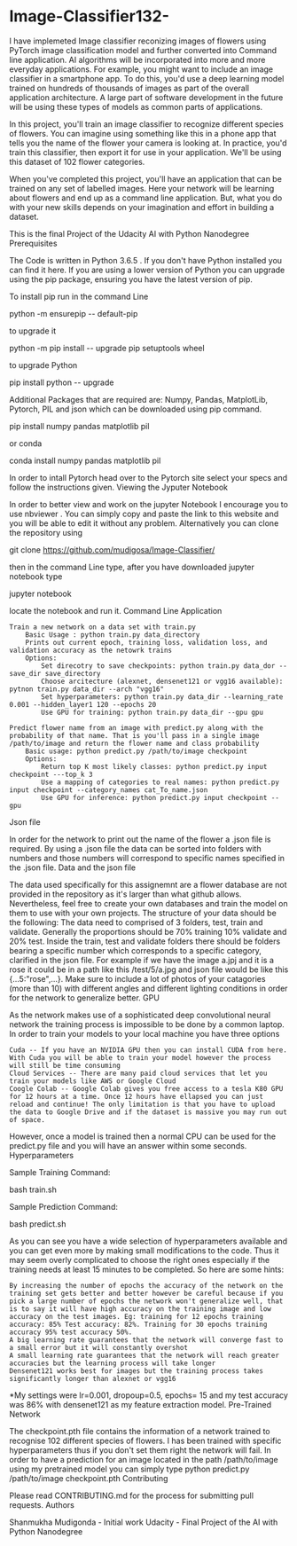# Image-Classifier132-
I have implemeted Image classifier reconizing images of flowers using  PyTorch image classification model and further converted into Command line application. AI algorithms will be incorporated into more and more everyday applications. For example, you might want to include an image classifier in a smartphone app. To do this, you'd use a deep learning model trained on hundreds of thousands of images as part of the overall application architecture. A large part of software development in the future will be using these types of models as common parts of applications.

In this project, you'll train an image classifier to recognize different species of flowers. You can imagine using something like this in a phone app that tells you the name of the flower your camera is looking at. In practice, you'd train this classifier, then export it for use in your application. We'll be using this dataset of 102 flower categories.

When you've completed this project, you'll have an application that can be trained on any set of labelled images. Here your network will be learning about flowers and end up as a command line application. But, what you do with your new skills depends on your imagination and effort in building a dataset.

This is the final Project of the Udacity AI with Python Nanodegree
Prerequisites

The Code is written in Python 3.6.5 . If you don't have Python installed you can find it here. If you are using a lower version of Python you can upgrade using the pip package, ensuring you have the latest version of pip.

To install pip run in the command Line

python -m ensurepip -- default-pip

to upgrade it

python -m pip install -- upgrade pip setuptools wheel

to upgrade Python

pip install python -- upgrade

Additional Packages that are required are: Numpy, Pandas, MatplotLib, Pytorch, PIL and json which can be downloaded using pip command.

pip install numpy pandas matplotlib pil

or conda

conda install numpy pandas matplotlib pil

In order to intall Pytorch head over to the Pytorch site select your specs and follow the instructions given.
Viewing the Jyputer Notebook

In order to better view and work on the jupyter Notebook I encourage you to use nbviewer . You can simply copy and paste the link to this website and you will be able to edit it without any problem. Alternatively you can clone the repository using

git clone https://github.com/mudigosa/Image-Classifier/

then in the command Line type, after you have downloaded jupyter notebook type

jupyter notebook

locate the notebook and run it.
Command Line Application

    Train a new network on a data set with train.py
        Basic Usage : python train.py data_directory
        Prints out current epoch, training loss, validation loss, and validation accuracy as the netowrk trains
        Options:
            Set direcotry to save checkpoints: python train.py data_dor --save_dir save_directory
            Choose arcitecture (alexnet, densenet121 or vgg16 available): pytnon train.py data_dir --arch "vgg16"
            Set hyperparameters: python train.py data_dir --learning_rate 0.001 --hidden_layer1 120 --epochs 20
            Use GPU for training: python train.py data_dir --gpu gpu

    Predict flower name from an image with predict.py along with the probability of that name. That is you'll pass in a single image /path/to/image and return the flower name and class probability
        Basic usage: python predict.py /path/to/image checkpoint
        Options:
            Return top K most likely classes: python predict.py input checkpoint ---top_k 3
            Use a mapping of categories to real names: python predict.py input checkpoint --category_names cat_To_name.json
            Use GPU for inference: python predict.py input checkpoint --gpu

Json file

In order for the network to print out the name of the flower a .json file is required.  By using a .json file the data can be sorted into folders with numbers and those numbers will correspond to specific names specified in the .json file.
Data and the json file

The data used specifically for this assignemnt are a flower database are not provided in the repository as it's larger than what github allows. Nevertheless, feel free to create your own databases and train the model on them to use with your own projects. The structure of your data should be the following:
The data need to comprised of 3 folders, test, train and validate. Generally the proportions should be 70% training 10% validate and 20% test.
Inside the train, test and validate folders there should be folders bearing a specific number which corresponds to a specific category, clarified in the json file. For example if we have the image a.jpj and it is a rose it could be in a path like this /test/5/a.jpg and json file would be like this {...5:"rose",...}. Make sure to include a lot of photos of your catagories (more than 10) with different angles and different lighting conditions in order for the network to generalize better.
GPU

As the network makes use of a sophisticated deep convolutional neural network the training process is impossible to be done by a common laptop. In order to train your models to your local machine you have three options

    Cuda -- If you have an NVIDIA GPU then you can install CUDA from here. With Cuda you will be able to train your model however the process will still be time consuming
    Cloud Services -- There are many paid cloud services that let you train your models like AWS or Google Cloud
    Coogle Colab -- Google Colab gives you free access to a tesla K80 GPU for 12 hours at a time. Once 12 hours have ellapsed you can just reload and continue! The only limitation is that you have to upload the data to Google Drive and if the dataset is massive you may run out of space.

However, once a model is trained then a normal CPU can be used for the predict.py file and you will have an answer within some seconds.
Hyperparameters

Sample Training Command:

bash train.sh

Sample Prediction Command:

bash predict.sh


As you can see you have a wide selection of hyperparameters available and you can get even more by making small modifications to the code. Thus it may seem overly complicated to choose the right ones especially if the training needs at least 15 minutes to be completed. So here are some hints:

    By increasing the number of epochs the accuracy of the network on the training set gets better and better however be careful because if you pick a large number of epochs the network won't generalize well, that is to say it will have high accuracy on the training image and low accuracy on the test images. Eg: training for 12 epochs training accuracy: 85% Test accuracy: 82%. Training for 30 epochs training accuracy 95% test accuracy 50%.
    A big learning rate guarantees that the network will converge fast to a small error but it will constantly overshot
    A small learning rate guarantees that the network will reach greater accuracies but the learning process will take longer
    Densenet121 works best for images but the training process takes significantly longer than alexnet or vgg16

*My settings were lr=0.001, dropoup=0.5, epochs= 15 and my test accuracy was 86% with densenet121 as my feature extraction model.
Pre-Trained Network

The checkpoint.pth file contains the information of a network trained to recognise 102 different species of flowers. I has been trained with specific hyperparameters thus if you don't set them right the network will fail. In order to have a prediction for an image located in the path /path/to/image using my pretrained model you can simply type python predict.py /path/to/image checkpoint.pth
Contributing

Please read CONTRIBUTING.md for the process for submitting pull requests.
Authors

   Shanmukha Mudigonda - Initial work
    Udacity - Final Project of the AI with Python Nanodegree
